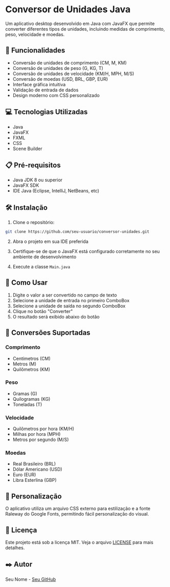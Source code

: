 # Conversor de Unidades Java

Um aplicativo desktop desenvolvido em Java com JavaFX que permite converter diferentes tipos de unidades, incluindo medidas de comprimento, peso, velocidade e moedas.

## 🚀 Funcionalidades

- Conversão de unidades de comprimento (CM, M, KM)
- Conversão de unidades de peso (G, KG, T)
- Conversão de unidades de velocidade (KM/H, MPH, M/S)
- Conversão de moedas (USD, BRL, GBP, EUR)
- Interface gráfica intuitiva
- Validação de entrada de dados
- Design moderno com CSS personalizado

## 💻 Tecnologias Utilizadas

- Java
- JavaFX
- FXML
- CSS
- Scene Builder

## 📋 Pré-requisitos

- Java JDK 8 ou superior
- JavaFX SDK
- IDE Java (Eclipse, IntelliJ, NetBeans, etc)

## 🛠️ Instalação

1. Clone o repositório:
```bash
git clone https://github.com/seu-usuario/conversor-unidades.git
```

2. Abra o projeto em sua IDE preferida

3. Certifique-se de que o JavaFX está configurado corretamente no seu ambiente de desenvolvimento

4. Execute a classe `Main.java`

## 🎯 Como Usar

1. Digite o valor a ser convertido no campo de texto
2. Selecione a unidade de entrada no primeiro ComboBox
3. Selecione a unidade de saída no segundo ComboBox
4. Clique no botão "Converter"
5. O resultado será exibido abaixo do botão

## 🔄 Conversões Suportadas

### Comprimento
- Centímetros (CM)
- Metros (M)
- Quilômetros (KM)

### Peso
- Gramas (G)
- Quilogramas (KG)
- Toneladas (T)

### Velocidade
- Quilômetros por hora (KM/H)
- Milhas por hora (MPH)
- Metros por segundo (M/S)

### Moedas
- Real Brasileiro (BRL)
- Dólar Americano (USD)
- Euro (EUR)
- Libra Esterlina (GBP)

## 🎨 Personalização

O aplicativo utiliza um arquivo CSS externo para estilização e a fonte Raleway do Google Fonts, permitindo fácil personalização do visual.

## 📝 Licença

Este projeto está sob a licença MIT. Veja o arquivo [LICENSE](LICENSE) para mais detalhes.

## ✒️ Autor

Seu Nome - [Seu GitHub](https://github.com/seu-usuario)
